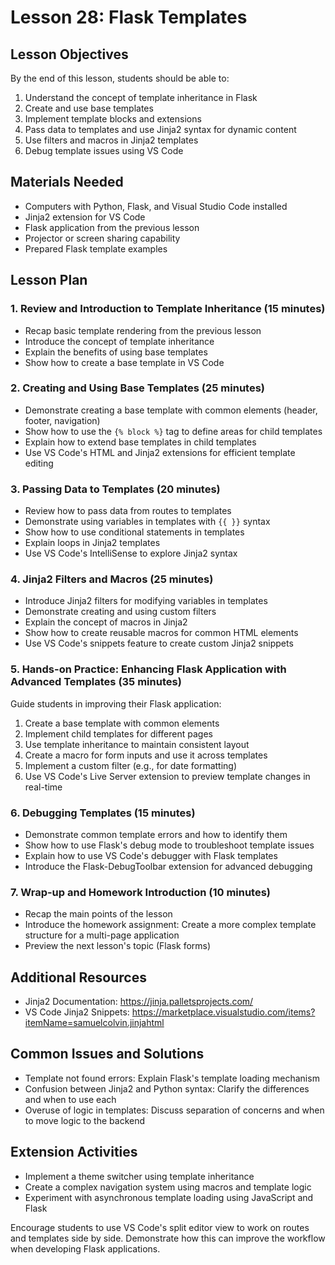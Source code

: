 # Lesson 28: Flask Templates

## Lesson Objectives
By the end of this lesson, students should be able to:
1. Understand the concept of template inheritance in Flask
2. Create and use base templates
3. Implement template blocks and extensions
4. Pass data to templates and use Jinja2 syntax for dynamic content
5. Use filters and macros in Jinja2 templates
6. Debug template issues using VS Code

## Materials Needed
- Computers with Python, Flask, and Visual Studio Code installed
- Jinja2 extension for VS Code
- Flask application from the previous lesson
- Projector or screen sharing capability
- Prepared Flask template examples

## Lesson Plan

### 1. Review and Introduction to Template Inheritance (15 minutes)
- Recap basic template rendering from the previous lesson
- Introduce the concept of template inheritance
- Explain the benefits of using base templates
- Show how to create a base template in VS Code

### 2. Creating and Using Base Templates (25 minutes)
- Demonstrate creating a base template with common elements (header, footer, navigation)
- Show how to use the `{% block %}` tag to define areas for child templates
- Explain how to extend base templates in child templates
- Use VS Code's HTML and Jinja2 extensions for efficient template editing

### 3. Passing Data to Templates (20 minutes)
- Review how to pass data from routes to templates
- Demonstrate using variables in templates with `{{ }}` syntax
- Show how to use conditional statements in templates
- Explain loops in Jinja2 templates
- Use VS Code's IntelliSense to explore Jinja2 syntax

### 4. Jinja2 Filters and Macros (25 minutes)
- Introduce Jinja2 filters for modifying variables in templates
- Demonstrate creating and using custom filters
- Explain the concept of macros in Jinja2
- Show how to create reusable macros for common HTML elements
- Use VS Code's snippets feature to create custom Jinja2 snippets

### 5. Hands-on Practice: Enhancing Flask Application with Advanced Templates (35 minutes)
Guide students in improving their Flask application:
1. Create a base template with common elements
2. Implement child templates for different pages
3. Use template inheritance to maintain consistent layout
4. Create a macro for form inputs and use it across templates
5. Implement a custom filter (e.g., for date formatting)
6. Use VS Code's Live Server extension to preview template changes in real-time

### 6. Debugging Templates (15 minutes)
- Demonstrate common template errors and how to identify them
- Show how to use Flask's debug mode to troubleshoot template issues
- Explain how to use VS Code's debugger with Flask templates
- Introduce the Flask-DebugToolbar extension for advanced debugging

### 7. Wrap-up and Homework Introduction (10 minutes)
- Recap the main points of the lesson
- Introduce the homework assignment: Create a more complex template structure for a multi-page application
- Preview the next lesson's topic (Flask forms)

## Additional Resources
- Jinja2 Documentation: https://jinja.palletsprojects.com/
- VS Code Jinja2 Snippets: https://marketplace.visualstudio.com/items?itemName=samuelcolvin.jinjahtml

## Common Issues and Solutions
- Template not found errors: Explain Flask's template loading mechanism
- Confusion between Jinja2 and Python syntax: Clarify the differences and when to use each
- Overuse of logic in templates: Discuss separation of concerns and when to move logic to the backend

## Extension Activities
- Implement a theme switcher using template inheritance
- Create a complex navigation system using macros and template logic
- Experiment with asynchronous template loading using JavaScript and Flask

Encourage students to use VS Code's split editor view to work on routes and templates side by side. Demonstrate how this can improve the workflow when developing Flask applications.
